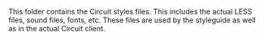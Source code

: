 This folder contains the Circuit styles files. This includes the actual LESS
files, sound files, fonts, etc.
These files are used by the styleguide as well as in the actual Circuit client.